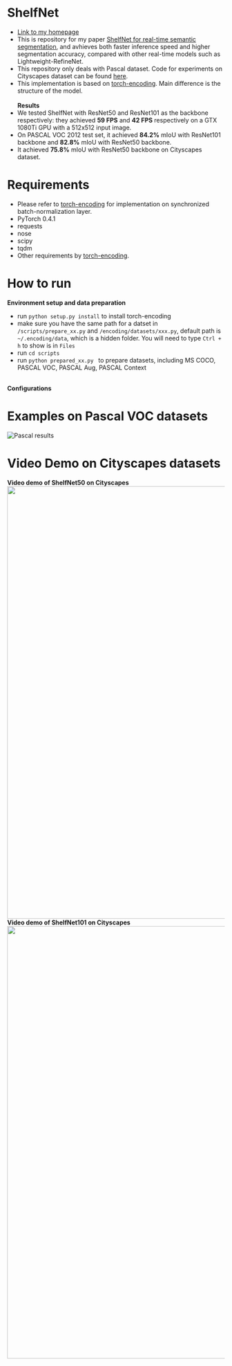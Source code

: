 # ShelfNet 
* [Link to my homepage](https://juntangzhuang.com)
* This is repository for my paper [ShelfNet for real-time semantic segmentation](https://juntang-zhuang.github.io/files/ShelfNet_2019.pdf), and avhieves both faster inference speed and higher segmentation accuracy, compared with other real-time models such as Lightweight-RefineNet.
* This repository only deals with Pascal dataset. Code for experiments on Cityscapes dataset can be found [here](https://github.com/juntang-zhuang/ShelfNet-Cityscapes).
* This implementation is based on [torch-encoding](https://github.com/zhanghang1989/PyTorch-Encoding). Main difference is the structure of the model. </br></br>
**Results**</br>
* We tested ShelfNet with ResNet50 and ResNet101 as the backbone respectively: they achieved **59 FPS** and **42 FPS** respectively on a GTX 1080Ti GPU with a 512x512 input image. 
* On PASCAL VOC 2012 test set, it achieved **84.2%** mIoU with ResNet101 backbone and **82.8%** mIoU with ResNet50 backbone.
* It achieved **75.8%** mIoU with ResNet50 backbone on Cityscapes dataset.


# Requirements
* Please refer to [torch-encoding](https://github.com/zhanghang1989/PyTorch-Encoding) for implementation on synchronized batch-normalization layer.
* PyTorch 0.4.1
* requests
* nose
* scipy
* tqdm
* Other requirements by [torch-encoding](https://github.com/zhanghang1989/PyTorch-Encoding).

# How to run
**Environment setup and data preparation**
* run ```python setup.py install``` to install torch-encoding
* make sure you have the same path for a datset in ```/scripts/prepare_xx.py``` and ```/encoding/datasets/xxx.py```, default path is ```~/.encoding/data```, which is a hidden folder. You will need to type ```Ctrl + h``` to show is in ```Files```
* run ```cd scripts```
* run ```python prepared_xx.py ``` to prepare datasets, including MS COCO, PASCAL VOC, PASCAL Aug, PASCAL Context </br></br>

**Configurations**</br>

# Examples on Pascal VOC datasets
![Pascal results](https://github.com/juntang-zhuang/ShelfNet/blob/master/video_demo/Pascal_results.png) </br>

# Video Demo on Cityscapes datasets
**Video demo of ShelfNet50 on Cityscapes**
<a href="url"><img src="https://github.com/juntang-zhuang/ShelfNet/blob/master/video_demo/shelfnet50_demo.gif" align="left"  width="1000" ></a> </br>
**Video demo of ShelfNet101 on Cityscapes** </br>
<a href="url"><img src="https://github.com/juntang-zhuang/ShelfNet/blob/master/video_demo/shelfnet101_demo.gif" align="left"  width="1000" ></a> </br>
